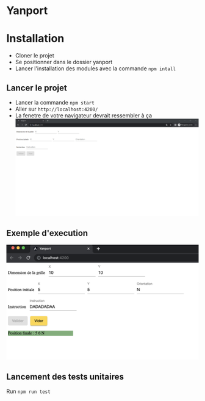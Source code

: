 # Yanport

# Installation #
* Cloner le projet
* Se positionner dans le dossier yanport 
* Lancer l'installation des modules avec la commande `npm intall`

## Lancer le projet
* Lancer la commande `npm start` 
* Aller sur  `http://localhost:4200/`
* La fenetre de votre navigateur devrait ressembler à ça 
![img.png](img.png)

## Exemple d'execution
![capture.png](capture.png)

## Lancement des tests unitaires
Run `npm run test`
